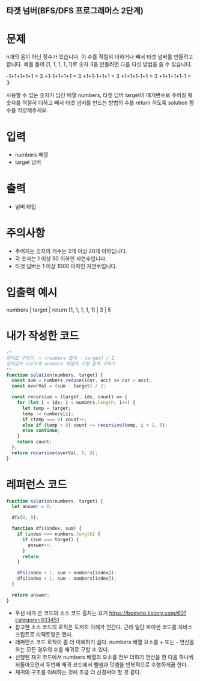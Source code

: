 ## 타겟 넘버(BFS/DFS 프로그래머스 2단계)

# 문제

n개의 음이 아닌 정수가 있습니다. 이 수를 적절히 더하거나 빼서 타겟 넘버를 만들려고 합니다. 예를 들어 [1, 1, 1, 1, 1]로 숫자 3을 만들려면 다음 다섯 방법을 쓸 수 있습니다.

-1+1+1+1+1 = 3
+1-1+1+1+1 = 3
+1+1-1+1+1 = 3
+1+1+1-1+1 = 3
+1+1+1+1-1 = 3

사용할 수 있는 숫자가 담긴 배열 numbers, 타겟 넘버 target이 매개변수로 주어질 때 숫자를 적절히 더하고 빼서 타겟 넘버를 만드는 방법의 수를 return 하도록 solution 함수를 작성해주세요.

# 입력

- numbers 배열
- target 넘버

# 출력

- 넘버 타입

# 주의사항

- 주어지는 숫자의 개수는 2개 이상 20개 이하입니다.
- 각 숫자는 1 이상 50 이하인 자연수입니다.
- 타겟 넘버는 1 이상 1000 이하인 자연수입니다.

# 입출력 예시

numbers | target | return
[1, 1, 1, 1, 1] | 3 | 5

# 내가 작성한 코드

```js
/*
잉여값 구하기 -> (numbers 합계 - target) / 2
잉여값이 나오도록 numbers 배열의 조합 합계 구하기
*/
function solution(numbers, target) {
  const sum = numbers.reduce((cur, acc) => cur + acc);
  const overVal = (sum - target) / 2;

  const recursive = (target, idx, count) => {
    for (let i = idx; i < numbers.length; i++) {
      let temp = target;
      temp -= numbers[i];
      if (temp === 0) count++;
      else if (temp > 0) count += recursive(temp, i + 1, 0);
      else continue;
    }
    return count;
  };
  return recursive(overVal, 0, 0);
}
```

# 레퍼런스 코드

```js
function solution(numbers, target) {
  let answer = 0;

  dfs(0, 0);

  function dfs(index, sum) {
    if (index === numbers.length) {
      if (sum === target) {
        answer++;
      }
      return;
    }

    dfs(index + 1, sum + numbers[index]);
    dfs(index + 1, sum - numbers[index]);
  }

  return answer;
}
```

- 우선 내가 쓴 코드의 소스 코드 출처는 요기 https://bomoto.tistory.com/60?category=933451
- 참고한 소스 코드의 로직은 도저히 이해가 안간다. 근데 일단 파이썬 코드를 자바스크립트로 리팩토링은 했다.
- 레퍼런스 코드 로직이 좀 더 이해하기 쉽다. numbers 배열 요소를 + 또는 - 연산을 하는 모든 경우의 수를 재귀로 구할 수 있다.
- 선행된 재귀 코드에서 numbers 배열의 요소를 전부 더하기 연산을 한 다음 하나씩 되돌아오면서 두번째 재귀 코드에서 뺄셈과 덧셈을 반복적으로 수행하게끔 한다.
- 재귀의 구조를 이해하는 것에 조금 더 신경써야 할 것 같다.
